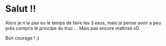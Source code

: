# Salut !! 

Alors je n'ai pas eu le temps de faire les 3 exos, mais je pense avoir a peu près compris le principe du truc ... Mais pas encore maîtrisé xD

Bon courage ! ;)
